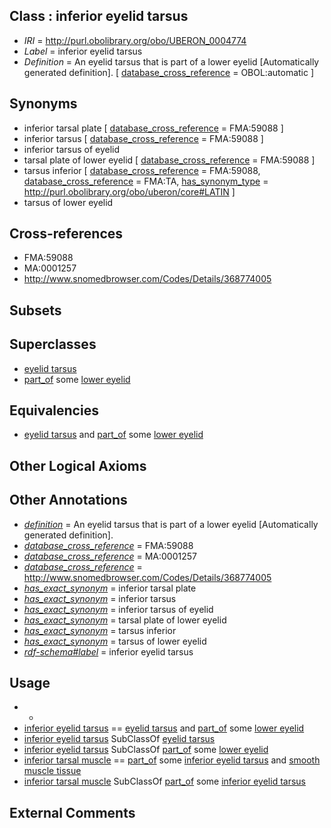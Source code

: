 
## Class : inferior eyelid tarsus

 * *IRI* = http://purl.obolibrary.org/obo/UBERON_0004774
 * *Label* = inferior eyelid tarsus
 * *Definition* = An eyelid tarsus that is part of a lower eyelid [Automatically generated definition]. [ [database_cross_reference](../../ef/oboInOwl#hasDbXref.md) = OBOL:automatic ]

## Synonyms

 * inferior tarsal plate [ [database_cross_reference](../../ef/oboInOwl#hasDbXref.md) = FMA:59088 ]
 * inferior tarsus [ [database_cross_reference](../../ef/oboInOwl#hasDbXref.md) = FMA:59088 ]
 * inferior tarsus of eyelid
 * tarsal plate of lower eyelid [ [database_cross_reference](../../ef/oboInOwl#hasDbXref.md) = FMA:59088 ]
 * tarsus inferior [ [database_cross_reference](../../ef/oboInOwl#hasDbXref.md) = FMA:59088, [database_cross_reference](../../ef/oboInOwl#hasDbXref.md) = FMA:TA, [has_synonym_type](../../pe/oboInOwl#hasSynonymType.md) = http://purl.obolibrary.org/obo/uberon/core#LATIN ]
 * tarsus of lower eyelid

## Cross-references

 * FMA:59088
 * MA:0001257
 * http://www.snomedbrowser.com/Codes/Details/368774005

## Subsets


## Superclasses

 * [eyelid tarsus](../../UBERON/72/UBERON_0004772.md)
 * [part_of](../../BFO/50/BFO_0000050.md) some [lower eyelid](../../UBERON/13/UBERON_0001713.md)

## Equivalencies

 * [eyelid tarsus](../../UBERON/72/UBERON_0004772.md) and [part_of](../../BFO/50/BFO_0000050.md) some [lower eyelid](../../UBERON/13/UBERON_0001713.md)

## Other Logical Axioms


## Other Annotations

 * *[definition](../../IAO/15/IAO_0000115.md)* = An eyelid tarsus that is part of a lower eyelid [Automatically generated definition].
 * *[database_cross_reference](../../ef/oboInOwl#hasDbXref.md)* = FMA:59088
 * *[database_cross_reference](../../ef/oboInOwl#hasDbXref.md)* = MA:0001257
 * *[database_cross_reference](../../ef/oboInOwl#hasDbXref.md)* = http://www.snomedbrowser.com/Codes/Details/368774005
 * *[has_exact_synonym](../../ym/oboInOwl#hasExactSynonym.md)* = inferior tarsal plate
 * *[has_exact_synonym](../../ym/oboInOwl#hasExactSynonym.md)* = inferior tarsus
 * *[has_exact_synonym](../../ym/oboInOwl#hasExactSynonym.md)* = inferior tarsus of eyelid
 * *[has_exact_synonym](../../ym/oboInOwl#hasExactSynonym.md)* = tarsal plate of lower eyelid
 * *[has_exact_synonym](../../ym/oboInOwl#hasExactSynonym.md)* = tarsus inferior
 * *[has_exact_synonym](../../ym/oboInOwl#hasExactSynonym.md)* = tarsus of lower eyelid
 * *[rdf-schema#label](../../el/rdf-schema#label.md)* = inferior eyelid tarsus

## Usage

 * -
 * [inferior eyelid tarsus](../../UBERON/74/UBERON_0004774.md) == [eyelid tarsus](../../UBERON/72/UBERON_0004772.md) and [part_of](../../BFO/50/BFO_0000050.md) some [lower eyelid](../../UBERON/13/UBERON_0001713.md)
 * [inferior eyelid tarsus](../../UBERON/74/UBERON_0004774.md) SubClassOf [eyelid tarsus](../../UBERON/72/UBERON_0004772.md)
 * [inferior eyelid tarsus](../../UBERON/74/UBERON_0004774.md) SubClassOf [part_of](../../BFO/50/BFO_0000050.md) some [lower eyelid](../../UBERON/13/UBERON_0001713.md)
 * [inferior tarsal muscle](../../UBERON/51/UBERON_0015751.md) == [part_of](../../BFO/50/BFO_0000050.md) some [inferior eyelid tarsus](../../UBERON/74/UBERON_0004774.md) and [smooth muscle tissue](../../UBERON/35/UBERON_0001135.md)
 * [inferior tarsal muscle](../../UBERON/51/UBERON_0015751.md) SubClassOf [part_of](../../BFO/50/BFO_0000050.md) some [inferior eyelid tarsus](../../UBERON/74/UBERON_0004774.md)

## External Comments

